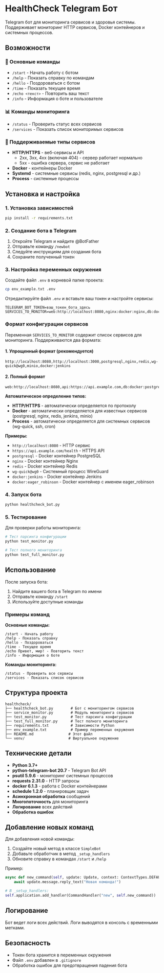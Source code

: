 # HealthCheck Telegram Бот

Telegram бот для мониторинга сервисов и здоровья системы. Поддерживает мониторинг HTTP сервисов, Docker контейнеров и системных процессов.

## Возможности

### 📱 Основные команды
- `/start` - Начать работу с ботом
- `/help` - Показать справку по командам
- `/hello` - Поздороваться с ботом
- `/time` - Показать текущее время
- `/echo <текст>` - Повторить ваш текст
- `/info` - Информация о боте и пользователе

### 📊 Команды мониторинга
- `/status` - Проверить статус всех сервисов
- `/services` - Показать список мониторимых сервисов

### 🔧 Поддерживаемые типы сервисов
- **HTTP/HTTPS** - веб-сервисы и API
  - 2xx, 3xx, 4xx (включая 404) - сервер работает нормально
  - 5xx - ошибка сервера, сервис не работает
- **Docker** - контейнеры Docker
- **Systemd** - системные сервисы (redis, nginx, postgresql и др.)
- **Process** - системные процессы

## Установка и настройка

### 1. Установка зависимостей

```bash
pip install -r requirements.txt
```

### 2. Создание бота в Telegram

1. Откройте Telegram и найдите @BotFather
2. Отправьте команду `/newbot`
3. Следуйте инструкциям для создания бота
4. Сохраните полученный токен

### 3. Настройка переменных окружения

Создайте файл `.env` в корневой папке проекта:

```bash
cp env_example.txt .env
```

Отредактируйте файл `.env` и вставьте ваш токен и настройте сервисы:

```
TELEGRAM_BOT_TOKEN=ваш_токен_бота_здесь
SERVICES_TO_MONITOR=web:http://localhost:8080,nginx:docker:nginx,db:docker:postgres,python:process:python
```

### Формат конфигурации сервисов

Переменная `SERVICES_TO_MONITOR` содержит список сервисов для мониторинга. Поддерживаются два формата:

#### 1. Упрощенный формат (рекомендуется)
```
http://localhost:8080,http://localhost:3000,postgresql,nginx,redis,wg-quick@wg0,minio,docker:jenkins
```

#### 2. Полный формат
```
web:http://localhost:8080,api:https://api.example.com,db:docker:postgres,app:process:python
```

**Автоматическое определение типов:**
- **HTTP/HTTPS** - автоматически определяется по протоколу
- **Docker** - автоматически определяется для известных сервисов (postgresql, nginx, redis, jenkins, minio)
- **Process** - автоматически определяется для системных сервисов (wg-quick, ssh, cron)

**Примеры:**
- `http://localhost:8080` - HTTP сервис
- `https://api.example.com/health` - HTTPS API
- `postgresql` - Docker контейнер PostgreSQL
- `nginx` - Docker контейнер Nginx
- `redis` - Docker контейнер Redis
- `wg-quick@wg0` - Системный процесс WireGuard
- `docker:jenkins` - Docker контейнер Jenkins
- `docker:eager_robinson` - Docker контейнер с именем eager_robinson

### 4. Запуск бота

```bash
python healthcheck_bot.py
```

### 5. Тестирование

Для проверки работы мониторинга:

```bash
# Тест парсинга конфигурации
python test_monitor.py

# Тест полного мониторинга
python test_full_monitor.py
```

## Использование

После запуска бота:

1. Найдите вашего бота в Telegram по имени
2. Отправьте команду `/start`
3. Используйте доступные команды

### Примеры команд

**Основные команды:**
```
/start - Начать работу
/help - Показать справку
/hello - Поздороваться
/time - Текущее время
/echo Привет, мир! - Повторить текст
/info - Информация о боте
```

**Команды мониторинга:**
```
/status - Проверить все сервисы
/services - Показать список сервисов
```

## Структура проекта

```
healthcheck/
├── healthcheck_bot.py        # Бот с мониторингом сервисов
├── service_monitor.py        # Модуль мониторинга сервисов
├── test_monitor.py           # Тест парсинга конфигурации
├── test_full_monitor.py      # Тест полного мониторинга
├── requirements.txt          # Зависимости Python
├── env_example.txt           # Пример переменных окружения
├── README.md                # Этот файл
└── venv/                    # Виртуальное окружение
```

## Технические детали

- **Python 3.7+**
- **python-telegram-bot 20.7** - Telegram Bot API
- **psutil 5.9.6** - мониторинг системных процессов
- **requests 2.31.0** - HTTP запросы
- **docker 6.1.3** - работа с Docker контейнерами
- **schedule 1.2.0** - планировщик задач
- **Асинхронная обработка** сообщений
- **Многопоточность** для мониторинга
- **Логирование** всех действий
- **Обработка ошибок**

## Добавление новых команд

Для добавления новой команды:

1. Создайте новый метод в классе `SimpleBot`
2. Добавьте обработчик в метод `_setup_handlers`
3. Обновите справку в командах `/start` и `/help`

Пример:

```python
async def new_command(self, update: Update, context: ContextTypes.DEFAULT_TYPE):
    await update.message.reply_text("Новая команда!")

# В _setup_handlers:
self.application.add_handler(CommandHandler("new", self.new_command))
```

## Логирование

Бот ведет логи всех действий. Логи выводятся в консоль с временными метками.

## Безопасность

- Токен бота хранится в переменных окружения
- Файл `.env` добавлен в `.gitignore`
- Обработка ошибок для предотвращения падения бота

